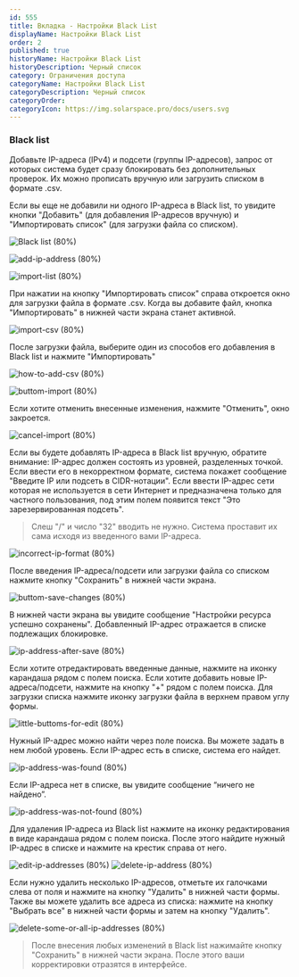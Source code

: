 ```yaml
---
id: 555
title: Вкладка - Настройки Black List
displayName: Настройки Black List
order: 2
published: true
historyName: Настройки Black List
historyDescription: Черный список
category: Ограничения доступа
categoryName: Настройки Black List
categoryDescription: Черный список
categoryOrder: 
categoryIcon: https://img.solarspace.pro/docs/users.svg
---
```


### **Black list**

Добавьте IP-адреса (IPv4) и подсети (группы IP-адресов), запрос от которых система будет сразу блокировать без дополнительных проверок. Их можно прописать вручную или загрузить списком в формате .csv.

Если вы еще не добавили ни одного IP-адреса в Black list, то увидите кнопки "Добавить" (для добавления IP-адресов вручную) и "Импортировать список" (для загрузки файла со списком). 

![Black list (80%)](https://img.solarspace.pro/docs/field-blacklist.jpg "Блокировка IP-адресов, не прошедших проверку")

![add-ip-address (80%)](https://img.solarspace.pro/docs/add-blacklist.jpg "Добавление IP-адреса в Black list")


![import-list (80%)](https://img.solarspace.pro/docs/import-list-blacklist.jpg "Импортировать CSV список")


При нажатии на кнопку "Импортировать список" справа откроется окно для загрузки файла в формате .csv. Когда вы добавите файл, кнопка "Импортировать" в нижней части экрана станет активной.

![import-csv (80%)](https://img.solarspace.pro/docs/buttom-import-file-csv.jpg "Импортирование CSV-файла в Black list")

После загрузки файла, выберите один из способов его добавления в Black list и нажмите "Импортировать"

![how-to-add-csv (80%)](https://img.solarspace.pro/docs/choose-csv.jpg "Замена или добавление списка IP-адресов к существующему")

![buttom-import (80%)](https://img.solarspace.pro/docs/approve-csv.jpg "Импортирование после загрузки CSV-файла в Black list")

Если хотите отменить внесенные изменения, нажмите "Отменить", окно закроется.

![cancel-import (80%)](https://img.solarspace.pro/docs/cancel-csv.jpg "Кнопка отмены")

Если вы будете добавлять IP-адреса в Black list вручную, обратите внимание: IP-адрес должен состоять из уровней, разделенных точкой. Если ввести его в некорректном формате, система покажет сообщение "Введите IP или подсеть в CIDR-нотации".
Если ввести IP-адрес сети которая не используется в сети Интернет и предназначена только для частного пользования, под этим полем появится текст "Это зарезервированная подсеть".




> Слеш "/" и число "32" вводить не нужно. Система проставит их сама исходя из введенного вами IP-адреса.

![incorrect-ip-format (80%)](https://img.solarspace.pro/docs/cidr-ip-csv.png "Ввод IP-адреса с некорректным форматом")


После введения IP-адреса/подсети или загрузки файла со списком нажмите кнопку "Сохранить" в нижней части экрана.

![buttom-save-changes (80%)](https://img.solarspace.pro/docs/save-cidr-csv.jpg "Необходимо сохранить изменения")

В нижней части экрана вы увидите сообщение "Настройки ресурса успешно сохранены". Добавленный IP-адрес отражается в списке подлежащих блокировке.

![ip-address-after-save (80%)](https://img.solarspace.pro/docs/save-ips.jpg "Отображение страницы после добавления и сохранения IP-адреса")

Если хотите отредактировать введенные данные, нажмите на иконку карандаша рядом с полем поиска.
Если хотите добавить новые IP-адреса/подсети, нажмите на кнопку "+" рядом с полем поиска.
Для загрузки списка нажмите иконку загрузки файла в верхнем правом углу формы. 

![little-buttoms-for-edit (80%)](https://img.solarspace.pro/docs/buttoms-cidr-csv.jpg "Маленькие кнопки для взаимодействия с разделом. Актуально и для White list")

Нужный IP-адрес можно найти через поле поиска. Вы можете задать в нем любой уровень. Если IP-адрес есть в списке, система его найдет.

![ip-address-was-found (80%)](https://img.solarspace.pro/docs/ip-found.jpg "IP-адрес, если он был найден в списке")

Если IP-адреса нет в списке, вы увидите сообщение “ничего не найдено”.

![ip-address-was-not-found (80%)](https://img.solarspace.pro/docs/ip-not-found.jpg "IP-адрес, если он не был найден в списке")

Для удаления IP-адреса из Black list нажмите на иконку редактирования в виде карандаша рядом с полем поиска. После этого найдите нужный IP-адрес в списке и нажмите на крестик справа от него.

![edit-ip-addresses (80%)](https://img.solarspace.pro/docs/ip-edit.jpg "Редактирование добавленных IP-адресов")
![delete-ip-address (80%)](https://img.solarspace.pro/docs/ip-delete.jpg "Удаление IP-адреса")
                   

Если нужно удалить несколько IP-адресов, отметьте их галочками слева от поля и нажмите на кнопку "Удалить" в нижней части формы. Также вы можете удалить все адреса из списка: нажмите на кнопку "Выбрать все" в нижней части формы и затем на кнопку "Удалить".

![delete-some-or-all-ip-addresses (80%)](https://img.solarspace.pro/docs/ip-delete-all.jpg "Удаление нескольких или всех IP-адресов")




> После внесения любых изменений в Black list нажимайте кнопку "Сохранить" в нижней части экрана. После этого ваши корректировки отразятся в интерфейсе.

